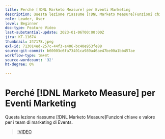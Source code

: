 ```yaml
---
title: Perché [!DNL Marketo Measure] per Eventi Marketing
description: Questa lezione riassume [!DNL Marketo Measure]Funzioni chiave e valore per i team di marketing di Events.
role: Leader, User
level: Beginner
doc-type: Feature Video
last-substantial-update: 2023-01-06T00:00:00Z
jira: KT-11674
thumbnail: 347178.jpeg
exl-id: 713014ed-257c-44f3-a406-bc40e953fe88
source-git-commit: b60003c6fa73401ca980a46ae47be00a1bb457ae
workflow-type: tm+mt
source-wordcount: '32'
ht-degree: 0%

---
```


# Perché [!DNL Marketo Measure] per Eventi Marketing

Questa lezione riassume [!DNL Marketo Measure]Funzioni chiave e valore per i team di marketing di Events.

>[!VIDEO](https://video.tv.adobe.com/v/347178/?quality=12&learn=on)
